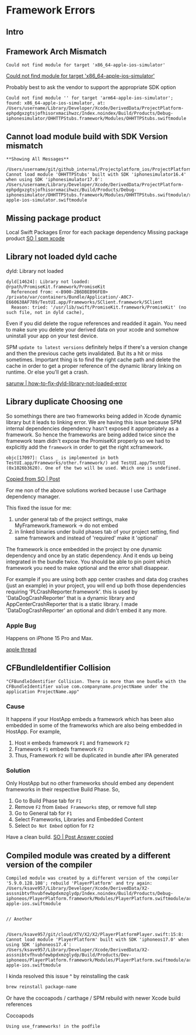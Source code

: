 # Framework Errors

## Intro

## Framework Arch Mismatch

`Could not find module for target 'x86_64-apple-ios-simulator'`

[Could not find module for target 'x86_64-apple-ios-simulator'](https://stackoverflow.com/questions/56957632/could-not-find-module-for-target-x86-64-apple-ios-simulator)

Probably best to ask the vendor to support the appropriate SDK option

```log
Could not find module '' for target 'arm64-apple-ios-simulator'; found: x86_64-apple-ios-simulator, at: /Users/username/Library/Developer/Xcode/DerivedData/ProjectPlatform-ephpdgxzgtsjofhisorxmacihwzc/Index.noindex/Build/Products/Debug-iphonesimulator/OHHTTPStubs.framework/Modules/OHHTTPStubs.swiftmodule
```

## Cannot load module build with SDK Version mismatch

```log
**Showing All Messages**

/Users/username/git/github_internal/Projectplatform_ios/ProjectPlatformTests/ConfigEndpointsTest.swift:14:8: Cannot load module 'OHHTTPStubs' built with SDK 'iphonesimulator16.4' when using SDK 'iphonesimulator17.0': /Users/username/Library/Developer/Xcode/DerivedData/ProjectPlatform-ephpdgxzgtsjofhisorxmacihwzc/Build/Products/Debug-iphonesimulator/OHHTTPStubs.framework/Modules/OHHTTPStubs.swiftmodule/x86_64-apple-ios-simulator.swiftmodule
```

## Missing package product

Local Swift Packages Error for each package dependency Missing package product
[SO | spm xcode](https://stackoverflow.com/questions/69281786/local-swift-packages-stopped-working-in-xcode-13/69793517#69793517)

## Library not loaded dyld cache

dyld: Library not loaded

```log
dyld[14624]: Library not loaded: @rpath/PromiseKit.framework/PromiseKit
  Referenced from: <-B900-2B6DBEB96FE0> /private/var/containers/Bundle/Application/-A0C7-E660638AF789/TestUI.app/Frameworks/SClient.framework/SClient
  Reason: tried: '/usr/lib/swift/PromiseKit.framework/PromiseKit' (no such file, not in dyld cache), 
```

Even if you did delete the rogue references and readded it again. You need to make sure you delete your derived data on your xcode and somehow uninstall your app on your test device.

SPM `update to latest versions` definitely helps if there's a version change and then the previous cache gets invalidated. But its a hit or miss sometimes.
Important thing is to find the right cache path and delete the cache in order to get a proper reference of the dynamic library linking on runtime. Or else you'll get a crash.

[sarunw | how-to-fix-dyld-library-not-loaded-error](https://sarunw.com/posts/how-to-fix-dyld-library-not-loaded-error/)

## Library duplicate Choosing one

So somethings there are two frameworks being added in Xcode dynamic library but it leads to linking error. 
We are having this issue because SPM internal dependencies dependency hasn't exposed it appropriately as a framework. So hence the frameworks are being added twice since the framework team didn't expose the PromiseKit properly so we had to explicitly add the `framework` in order to get the right xcframework.

```log
objc[17097]: Class _ is implemented in both TestUI.app/Frameworks/other.framework/) and TestUI.app/TestUI (0x1026b3620). One of the two will be used. Which one is undefined.
```

[Copied from SO | Post](https://stackoverflow.com/a/71755828/5177704)

For me non of the above solutions worked because I use Carthage dependency manager.

This fixed the issue for me:

1. under general tab of the project settings, make MyFramework.framework -> do not embed
2. in linked binaries under build phases tab of your project setting, find same framework and instead of 'required' make it 'optional'

The framework is once embedded in the project by one dynamic dependency and once by an static dependency. And it ends up being integrated in the bundle twice. You should be able to pin point which framework you need to make optional and the error shall disappear.

For example if you are using both app center crashes and data dog crashes (just an example) in your project, you will end up both those dependencies requiring 'PLCrashReporter.framework'. this is used by 'DataDogCrashReporter' that is a dynamic library and AppCenterCrashReporter that is a static library. I made 'DataDogCrashReporter' an optional and didn't embed it any more.

### Apple Bug

Happens on iPhone 15 Pro and Max.

[apple thread](https://forums.developer.apple.com/forums/thread/751303)




## CFBundleIdentifier Collision

```text
"CFBundleIdentifier Collision. There is more than one bundle with the CFBundleIdentifier value com.companyname.projectName under the application ProjectName.app"
```

### Cause

It happens if your HostApp embeds a framework which has been also embedded in some of the frameworks which are also being embedded in HostApp. For example,

1. Host `H` embeds framework `F1` and framework `F2`
2. Framework `F1` embeds framework `F2`
3. Thus, Framework `F2` will be duplicated in bundle after IPA generated

### Solution

Only HostApp but no other frameworks should embed any dependent frameworks in their respective Build Phase. So,

1. Go to Build Phase tab for `F1`
2. Remove `F2` from `Embed Frameworks` step, or remove full step
3. Go to General tab for `F1`
4. Select Frameworks, Libraries and Embedded Content
5. Select `Do Not Embed` option for `F2`

Have a clean build.
[SO | Post Answer copied](https://stackoverflow.com/a/61623753/5177704)



## Compiled module was created by a different version of the compiler


```log
Compiled module was created by a different version of the compiler '5.9.0.128.108'; rebuild 'PlayerPlatform' and try again: /Users/ksave957/Library/Developer/Xcode/DerivedData/X2-asssnibtvfhvubfewbpdxmzglydp/Index.noindex/Build/Products/Debug-iphoneos/PlayerPlatform.framework/Modules/PlayerPlatform.swiftmodule/arm64-apple-ios.swiftmodule


// Another 

  
/Users/ksave957/git/cloud/XTV/X2/X2/PlayerPlatformPlayer.swift:15:8: Cannot load module 'PlayerPlatform' built with SDK 'iphoneos17.0' when using SDK 'iphoneos17.4': /Users/ksave957/Library/Developer/Xcode/DerivedData/X2-asssnibtvfhvubfewbpdxmzglydp/Build/Products/Dev-iphoneos/PlayerPlatform.framework/Modules/PlayerPlatform.swiftmodule/arm64-apple-ios.swiftmodule
```

I kinda resolved this issue ^ by reinstalling the cask

```sh
brew reinstall package-name
```

Or have the cocoapods / carthage / SPM rebuild with newer Xcode build references

Cocoapods 
```
Using use_frameworks! in the podfile
```